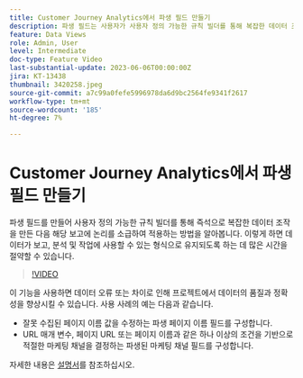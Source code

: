 ```yaml
---
title: Customer Journey Analytics에서 파생 필드 만들기
description: 파생 필드는 사용자가 사용자 정의 가능한 규칙 빌더를 통해 복잡한 데이터 조작을 즉석으로 만든 다음 해당 보고에 논리를 소급하여 적용할 수 있는 강력한 기능이므로 데이터가 보고, 분석 및 작업에 사용 가능한 형식으로 표시되도록 하는 데 상당한 시간을 절약할 수 있습니다.
feature: Data Views
role: Admin, User
level: Intermediate
doc-type: Feature Video
last-substantial-update: 2023-06-06T00:00:00Z
jira: KT-13438
thumbnail: 3420258.jpeg
source-git-commit: a7c99a0fefe5996978da6d9bc2564fe9341f2617
workflow-type: tm+mt
source-wordcount: '185'
ht-degree: 7%

---
```



# Customer Journey Analytics에서 파생 필드 만들기

파생 필드를 만들어 사용자 정의 가능한 규칙 빌더를 통해 즉석으로 복잡한 데이터 조작을 만든 다음 해당 보고에 논리를 소급하여 적용하는 방법을 알아봅니다. 이렇게 하면 데이터가 보고, 분석 및 작업에 사용할 수 있는 형식으로 유지되도록 하는 데 많은 시간을 절약할 수 있습니다.

>[!VIDEO](https://video.tv.adobe.com/v/3420258/?learn=on)

이 기능을 사용하면 데이터 오류 또는 차이로 인해 프로젝트에서 데이터의 품질과 정확성을 향상시킬 수 있습니다.
사용 사례의 예는 다음과 같습니다.

* 잘못 수집된 페이지 이름 값을 수정하는 파생 페이지 이름 필드를 구성합니다.
* URL 매개 변수, 페이지 URL 또는 페이지 이름과 같은 하나 이상의 조건을 기반으로 적절한 마케팅 채널을 결정하는 파생된 마케팅 채널 필드를 구성합니다.

자세한 내용은 [설명서](https://experienceleague.adobe.com/docs/analytics-platform/using/cja-dataviews/derived-fields.html)를 참조하십시오.
